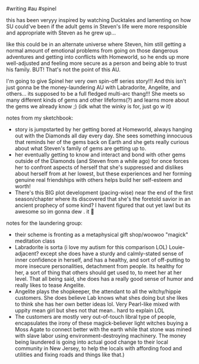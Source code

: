 #writing #au #spinel 

this has been veryyy inspired by watching Ducktales and lamenting on how SU could've been if the adult gems in Steven's life were more responsible and appropriate with Steven as he grew up...

like this could be in an alternate universe where Steven, him still getting a normal amount of emotional problems from going on those dangerous adventures and getting into conflicts with Homeworld, so he ends up more well-adjusted and feeling more secure as a person and being able to trust his family. BUT! That's not the point of this AU.

I'm going to give Spinel her very own spin-off series story!!! And this isn't just gonna be the money-laundering AU with Labradorite, Angelite, and others... its supposed to be a full fledged multi-arc thang!!! She meets so many different kinds of gems and other lifeforms(?) and learns more about the gems we already know ;) (idk what the winky is for, just go w it)

notes from my sketchbook:
 - story is jumpstarted by her getting bored at Homeworld, always hanging out with the Diamonds all day every day. She sees something innocuous that reminds her of the gems back on Earth and she gets really curious about what Steven's family of gems are getting up to.
 - her eventually getting to know and interact and bond with other gems outside of the Diamonds (and Steven from a while ago) for once forces her to confront aspects of herself that she's suppressed and dislikes about herself from at her lowest, but these experiences and her forming genuine real friendships with others helps build her self-esteem and worth!
 - There's this BIG plot development (pacing-wise) near the end of the first season/chapter where its discovered that she's the foretold savior in an ancient prophecy of some kind? I havent figured that out yet lawl but its awesome so im gonna dew  . it 🥶
 
notes for the laundering group:
- their scheme is fronting as a metaphysical gift shop/woowoo "magick" meditation class
- Labradorite is sorta (i love my autism for this comparison LOL) Louie-adjacent? except she does have a sturdy and calmly-stated sense of inner confidence in herself, and has a healthy, and sort of off-putting to more insecure personalities, detachment from people. Its healthy for her, a sort of thing that others should get used to, to meet her at her level. That all being said, she does has a really good sense of humor and really likes to tease Angelite.
- Angelite plays the shopkeeper, the attendant to all the witchy/hippie customers. She does believe Lab knows what shes doing but she likes to think she has her own better ideas lol. Very Pearl-like mixed with uppity mean girl but shes not that mean.. hard to explain LOL
- The customers are mostly very out-of-touch libral type of people, encapsulates the irony of these magick-believer light witches buying a Moss Agate to connect better with the earth while that stone was mined with slave labor using environment-destroying machinery. The money being laundered is going into actual good change to their local community in New Jersey, to help the locals with affording food and utilities and fixing roads and things like that.)
